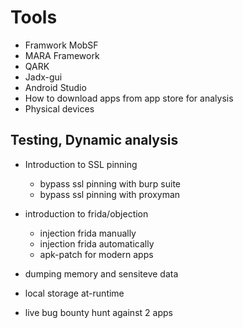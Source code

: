 # Tools

- Framwork MobSF
- MARA Framework
- QARK
- Jadx-gui
- Android Studio
- How to download apps from app store for analysis
- Physical devices



## Testing, Dynamic analysis
- Introduction to SSL pinning
	- bypass ssl pinning with burp suite
	- bypass ssl pinning with proxyman

- introduction to frida/objection
	- injection frida manually
	- injection frida automatically
	- apk-patch for modern apps

- dumping memory and sensiteve data
- local storage at-runtime
- live bug bounty hunt against 2 apps
